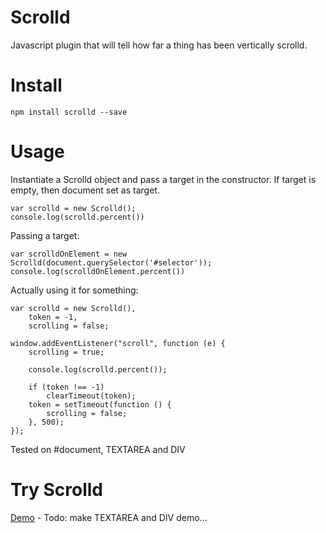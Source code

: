 # Scrolld
Javascript plugin that will tell how far a thing has been vertically scrolld.

# Install

    npm install scrolld --save

# Usage
Instantiate a Scrolld object and pass a target in the constructor. If  target is empty, then document set as target. 

    var scrolld = new Scrolld();
    console.log(scrolld.percent())

Passing a target:

    var scrolldOnElement = new Scrolld(document.querySelector('#selector'));
    console.log(scrolldOnElement.percent())

Actually using it for something:

    var scrolld = new Scrolld(), 
        token = -1, 
        scrolling = false;

    window.addEventListener("scroll", function (e) {
        scrolling = true;

        console.log(scrolld.percent());

        if (token !== -1)
            clearTimeout(token);
        token = setTimeout(function () {
            scrolling = false;
        }, 500);
    });

Tested on #document, TEXTAREA and DIV    

# Try Scrolld
<a href="https://hallojoe.github.io/scrolld/demo/">Demo</a> - Todo: make TEXTAREA and DIV demo...

